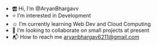 - 🆎 Hi, I’m @AryanBhargavv
- ⭐ I’m interested in Development
- ☺️ I’m currently learning Web Dev and Cloud Computing
- 🤗 I’m looking to collaborate on small projects at present
- 📬 How to reach me aryanbhargav6211@gmail.com

<!---
AryanBhargavv/AryanBhargavv is a ✨ special ✨ repository because its `README.md` (this file) appears on your GitHub profile.
You can click the Preview link to take a look at your changes.
--->
